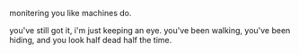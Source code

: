 monitering you like machines do.

you've still got it, i'm just keeping an eye.
you've been walking, you've been hiding,
and you look half dead half the time.
